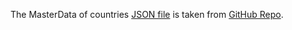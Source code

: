 The MasterData of countries [JSON file](https://github.com/berserkhmdvhb/DWH_MSBI/blob/main/Projects/CustomerData/Dataset/Input/MasterData/Countries/Countries.json) is taken from [GitHub Repo](https://github.com/lukes/ISO-3166-Countries-with-Regional-Codes/tree/master).
